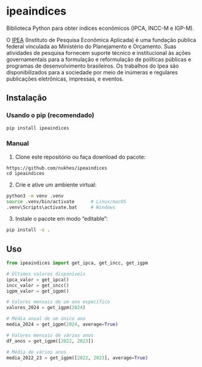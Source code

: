 # ipeaindices
Biblioteca Python para obter índices econômicos (IPCA, INCC-M e IGP-M).

O [IPEA](https://www.ipea.gov.br/portal/) (Instituto de Pesquisa Econômica Aplicada) é uma fundação pública federal vinculada ao Ministério do Planejamento e Orçamento. Suas atividades de pesquisa fornecem suporte técnico e institucional às ações governamentais para a formulação e reformulação de políticas públicas e programas de desenvolvimento brasileiros. Os trabalhos do Ipea são disponibilizados para a sociedade por meio de inúmeras e regulares publicações eletrônicas, impressas, e eventos.

## Instalação
### Usando o pip (recomendado)
```bash
pip install ipeaindices
```

### Manual
1. Clone este repositório ou faça download do pacote:  
```
https://github.com/nukhes/ipeaindices
cd ipeaindices
```

2. Crie e ative um ambiente virtual:  
```bash
python3 -m venv .venv  
source .venv/bin/activate      # Linux/macOS  
.venv\Scripts\activate.bat     # Windows
```

3. Instale o pacote em modo “editable”:  
```bash
pip install -e .
```

## Uso
```python
from ipeaindices import get_ipca, get_incc, get_igpm

# Últimos valores disponíveis  
ipca_valor = get_ipca()  
incc_valor = get_incc()  
igpm_valor = get_igpm()

# Valores mensais de um ano específico  
valores_2024 = get_igpm(2024)

# Média anual de um único ano  
media_2024 = get_igpm(2024, average=True)

# Valores mensais de vários anos  
df_anos = get_igpm([2022, 2023])

# Média de vários anos  
media_2022_23 = get_igpm([2022, 2023], average=True)
```
